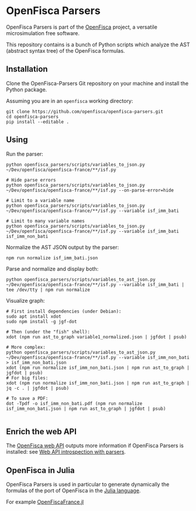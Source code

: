 # OpenFisca Parsers

OpenFisca Parsers is part of the [OpenFisca](http://www.openfisca.fr/) project,
a versatile microsimulation free software.

This repository contains is a bunch of Python scripts which analyze the AST (abstract syntax tree)
of the OpenFisca formulas.

## Installation

Clone the OpenFisca-Parsers Git repository on your machine and install the Python package.

Assuming you are in an `openfisca` working directory:

```
git clone https://github.com/openfisca/openfisca-parsers.git
cd openfisca-parsers
pip install --editable .
```

## Using

Run the parser:

```
python openfisca_parsers/scripts/variables_to_json.py ~/Dev/openfisca/openfisca-france/**/isf.py

# Hide parse errors
python openfisca_parsers/scripts/variables_to_json.py ~/Dev/openfisca/openfisca-france/**/isf.py --on-parse-error=hide

# Limit to a variable name
python openfisca_parsers/scripts/variables_to_json.py ~/Dev/openfisca/openfisca-france/**/isf.py --variable isf_imm_bati

# Limit to many variable names
python openfisca_parsers/scripts/variables_to_json.py ~/Dev/openfisca/openfisca-france/**/isf.py --variable isf_imm_bati isf_imm_non_bati
```

Normalize the AST JSON output by the parser:

```
npm run normalize isf_imm_bati.json
```

Parse and normalize and display both:

```
python openfisca_parsers/scripts/variables_to_ast_json.py ~/Dev/openfisca/openfisca-france/**/isf.py --variable isf_imm_bati | tee /dev/tty | npm run normalize
```

Visualize graph:

```
# First install dependencies (under Debian):
sudo apt install xdot
sudo npm install -g jgf-dot

# Then (under the "fish" shell):
xdot (npm run ast_to_graph variable1_normalized.json | jgfdot | psub)

# More complex:
python openfisca_parsers/scripts/variables_to_ast_json.py ~/Dev/openfisca/openfisca-france/**/isf.py --variable isf_imm_non_bati > isf_imm_non_bati.json
xdot (npm run normalize isf_imm_non_bati.json | npm run ast_to_graph | jgfdot | psub)
# For big files:
xdot (npm run normalize isf_imm_non_bati.json | npm run ast_to_graph | jq -c . | jgfdot | psub)

# To save a PDF:
dot -Tpdf -o isf_imm_non_bati.pdf (npm run normalize isf_imm_non_bati.json | npm run ast_to_graph | jgfdot | psub)


```

## Enrich the web API

The [OpenFisca web API](https://github.com/openfisca/openfisca-web-api) outputs more information if OpenFisca Parsers
is installed: see
[Web API introspection with parsers](https://github.com/openfisca/openfisca-web-api#introspection-with-parsers).

## OpenFisca in Julia

OpenFisca Parsers is used in particular to generate dynamically the formulas of the port of OpenFisca
in the [Julia language](http://julialang.org/).

For example [OpenFiscaFrance.jl](https://github.com/openfisca/OpenFiscaFrance.jl)
